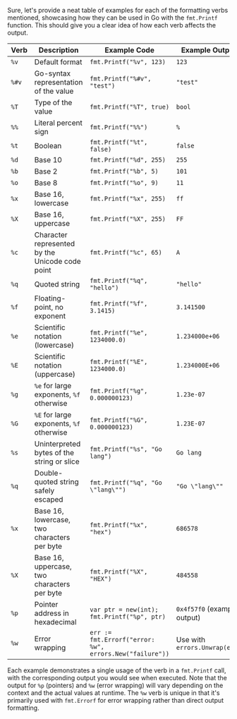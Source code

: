 Sure, let's provide a neat table of examples for each of the formatting verbs mentioned, showcasing how they can be used in Go with the `fmt.Printf` 
function. This should give you a clear idea of how each verb affects the output.

| Verb  | Description                                     | Example Code                                            | Example Output                |
|-------|-------------------------------------------------|---------------------------------------------------------|-------------------------------|
| `%v`  | Default format                                  | `fmt.Printf("%v", 123)`                                 | `123`                         |
| `%#v` | Go-syntax representation of the value           | `fmt.Printf("%#v", "test")`                             | `"test"`                      |
| `%T`  | Type of the value                               | `fmt.Printf("%T", true)`                                | `bool`                        |
| `%%`  | Literal percent sign                            | `fmt.Printf("%%")`                                      | `%`                           |
| `%t`  | Boolean                                         | `fmt.Printf("%t", false)`                               | `false`                       |
| `%d`  | Base 10                                         | `fmt.Printf("%d", 255)`                                 | `255`                         |
| `%b`  | Base 2                                          | `fmt.Printf("%b", 5)`                                   | `101`                         |
| `%o`  | Base 8                                          | `fmt.Printf("%o", 9)`                                   | `11`                          |
| `%x`  | Base 16, lowercase                              | `fmt.Printf("%x", 255)`                                 | `ff`                          |
| `%X`  | Base 16, uppercase                              | `fmt.Printf("%X", 255)`                                 | `FF`                          |
| `%c`  | Character represented by the Unicode code point | `fmt.Printf("%c", 65)`                                  | `A`                           |
| `%q`  | Quoted string                                   | `fmt.Printf("%q", "hello")`                             | `"hello"`                     |
| `%f`  | Floating-point, no exponent                     | `fmt.Printf("%f", 3.1415)`                              | `3.141500`                    |
| `%e`  | Scientific notation (lowercase)                 | `fmt.Printf("%e", 1234000.0)`                           | `1.234000e+06`                |
| `%E`  | Scientific notation (uppercase)                 | `fmt.Printf("%E", 1234000.0)`                           | `1.234000E+06`                |
| `%g`  | `%e` for large exponents, `%f` otherwise        | `fmt.Printf("%g", 0.000000123)`                         | `1.23e-07`                    |
| `%G`  | `%E` for large exponents, `%f` otherwise        | `fmt.Printf("%G", 0.000000123)`                         | `1.23E-07`                    |
| `%s`  | Uninterpreted bytes of the string or slice      | `fmt.Printf("%s", "Go lang")`                           | `Go lang`                     |
| `%q`  | Double-quoted string safely escaped             | `fmt.Printf("%q", "Go \"lang\"")`                       | `"Go \"lang\""`               |
| `%x`  | Base 16, lowercase, two characters per byte     | `fmt.Printf("%x", "hex")`                               | `686578`                      |
| `%X`  | Base 16, uppercase, two characters per byte     | `fmt.Printf("%X", "HEX")`                               | `484558`                      |
| `%p`  | Pointer address in hexadecimal                  | `var ptr = new(int); fmt.Printf("%p", ptr)`             | `0x4f57f0` (example output)   |
| `%w`  | Error wrapping                                  | `err := fmt.Errorf("error: %w", errors.New("failure"))` | Use with `errors.Unwrap(err)` |

Each example demonstrates a single usage of the verb in a `fmt.Printf` call, with the corresponding output you would see when executed. Note that the 
output for `%p` (pointers) and `%w` (error wrapping) will vary depending on the context and the actual values at runtime. The `%w` verb is unique in 
that it's primarily used with `fmt.Errorf` for error wrapping rather than direct output formatting.